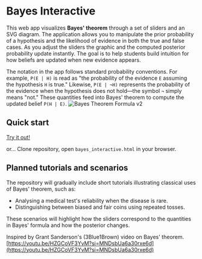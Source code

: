 # Bayes Interactive

This web app visualizes **Bayes' theorem** through a set of sliders and an SVG diagram. The application allows you to manipulate the prior probability of a hypothesis and the likelihood of evidence in both the true and false cases. As you adjust the sliders the graphic and the computed posterior probability update instantly. The goal is to help students build intuition for how beliefs are updated when new evidence appears.

The notation in the app follows standard probability conventions. For example,
`P(E | H)` is read as "the probability of the evidence `E` assuming the
hypothesis `H` is true." Likewise, `P(E | ¬H)` represents the probability of the
evidence when the hypothesis does not hold&mdash;the symbol `¬` simply means
"not." These quantities feed into Bayes' theorem to compute the updated belief
`P(H | E)`.
![Bayes Theorem Formula v2](https://github.com/user-attachments/assets/8dd4f1d5-a2ba-429c-bba8-a5af5d2d428e)

## Quick start

[Try it out!](https://untwist.github.io/bayes/bayes_interactive.html)

or...
Clone repository, open `bayes_interactive.html` in your browser.

## Planned tutorials and scenarios

The repository will gradually include short tutorials illustrating classical uses of Bayes' theorem, such as:

- Analysing a medical test's reliability when the disease is rare.
- Distinguishing between biased and fair coins using repeated tosses.

These scenarios will highlight how the sliders correspond to the quantities in Bayes' formula and how the posterior changes.

Inspired by Grant Sanderson's (3Blue1Brown) video on Bayes' theorem. [https://youtu.be/HZGCoVF3YvM?si=MNDsbUa6a30rxe6d](https://youtu.be/HZGCoVF3YvM?si=MNDsbUa6a30rxe6d)
